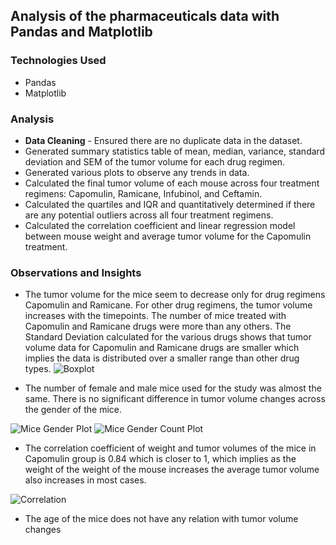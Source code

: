 ## Analysis of the pharmaceuticals data with Pandas and Matplotlib
### Technologies Used
- Pandas
- Matplotlib

### Analysis
- **Data Cleaning** - Ensured there are no duplicate data in the dataset.
- Generated summary statistics table of mean, median, variance, standard deviation and SEM of the tumor volume for each drug regimen.
- Generated various plots to observe any trends in data.
- Calculated the final tumor volume of each mouse across four treatment regimens: Capomulin, Ramicane, Infubinol, and Ceftamin. 
- Calculated the quartiles and IQR and quantitatively determined if there are any potential outliers across all four treatment regimens.
- Calculated the correlation coefficient and linear regression model between mouse weight and average tumor volume for the Capomulin treatment. 

### Observations and Insights
- The tumor volume for the mice seem to decrease only for drug regimens Capomulin and Ramicane. For other drug regimens, the tumor volume increases with the timepoints. The number of mice treated with Capomulin and Ramicane drugs were more than any others. The Standard Deviation calculated for the various drugs shows that tumor volume data for Capomulin and Ramicane drugs are smaller which implies the data is distributed over a smaller range than other drug types.
![Boxplot](https://github.com/itspria/Pharmaceuticals-Drug-Analysis/blob/main/images/boxplot.PNG)

- The number of female and male mice used for the study was almost the same. There is no significant difference in tumor volume changes across the gender of the mice.
 
![Mice Gender Plot](https://github.com/itspria/Pharmaceuticals-Drug-Analysis/blob/main/images/gender.PNG)
![Mice Gender Count Plot](https://github.com/itspria/Pharmaceuticals-Drug-Analysis/blob/main/images/count.PNG)

- The correlation coefficient of weight and tumor volumes of the mice in Capomulin group is 0.84 which is closer to 1, which implies as the weight of the weight of the mouse increases the average tumor volume also increases in most cases.

![Correlation](https://github.com/itspria/Pharmaceuticals-Drug-Analysis/blob/main/images/correlation.PNG)

- The age of the mice does not have any relation with tumor volume changes

